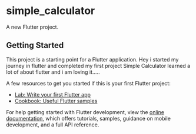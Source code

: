 # simple_calculator

A new Flutter project.

## Getting Started

This project is a starting point for a Flutter application.
Hey i started my journey in flutter and completed my first project Simple Calculator learned a lot of about flutter and i am loving it.....

A few resources to get you started if this is your first Flutter project:

- [Lab: Write your first Flutter app](https://docs.flutter.dev/get-started/codelab)
- [Cookbook: Useful Flutter samples](https://docs.flutter.dev/cookbook)

For help getting started with Flutter development, view the
[online documentation](https://docs.flutter.dev/), which offers tutorials,
samples, guidance on mobile development, and a full API reference.
